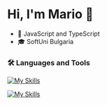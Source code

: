 # Hi, I'm Mario 👋
- :dart: JavaScript and TypeScript
- :mortar_board: SoftUni Bulgaria

### :hammer_and_wrench: Languages and Tools

[![My Skills](https://skillicons.dev/icons?i=js,typescript,html,css,react,redux,tailwind)](https://skillicons.dev)

[![My Skills](https://skillicons.dev/icons?i=nodejs,express,mongodb,jest,photoshop,illustrator,git)](https://skillicons.dev)
